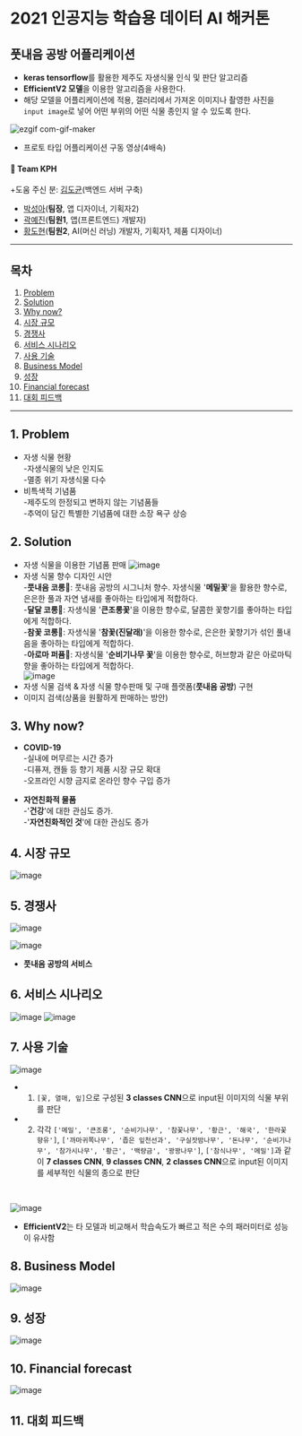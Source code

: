  # 2021 인공지능 학습용 데이터 AI 해커톤
 ## 풋내음 공방 어플리케이션
- **keras tensorflow**를 활용한 제주도 자생식물 인식 및 판단 알고리즘    
- **EfficientV2 모델**을 이용한 알고리즘을 사용한다. 
- 해당 모델을 어플리케이션에 적용, 갤러리에서 가져온 이미지나 촬영한 사진을 `input image`로 넣어 어떤 부위의 어떤 식물 종인지 알 수 있도록 한다. 

![ezgif com-gif-maker](https://user-images.githubusercontent.com/81740134/150679385-a0a86a08-e9c2-4a5e-a2f3-2715a65b770a.gif)

- 프로토 타입 어플리케이션 구동 영상(4배속)

#### 💜 Team KPH
+도움 주신 분: [김도균](https://github.com/jasper200207)(백엔드 서버 구축)
- [박성아](https://github.com/seonga76)(**팀장**, 앱 디자이너, 기획자2) 
- [곽예진](https://github.com/Kwakyejin)(**팀원1**, 앱(프론트엔드) 개발자)
- [황도현](https://github.com/HwangDoHyun28)(**팀원2**, AI(머신 러닝) 개발자, 기획자1, 제품 디자이너)<br>

--------------
## 목차
1. [Problem](#1-Problem)
2. [Solution](#2-Solution)
3. [Why now?](#3-Why-now?)
4. [시장 규모](#4-시장-규모) 
5. [경쟁사](#5-경쟁사)
6. [서비스 시나리오](#6-서비스-시나리오)
7. [사용 기술](#7-사용-기술)
8. [Business Model](#8-Business-Model)
9. [성장](#9-성장)
10. [Financial forecast](#10-Financial-forecast)
11. [대회 피드백](#11-대회-피드백)

-------------------------

## 1. Problem
- 자생 식물 현황<br>
-자생식물의 낮은 인지도<br>
-멸종 위기 자생식물 다수<br>
- 비특색적 기념품<br>
-제주도의 한정되고 변하지 않는 기념품들<br>
-추억이 담긴 특별한 기념품에 대한 소장 욕구 상승<br>


## 2. Solution
- 자생 식물을 이용한 기념품 판매
![image](https://user-images.githubusercontent.com/81740134/150684059-d0e6d5f0-e368-41e2-a7c8-e9df30a8e7c9.png)
- 자생 식물 향수 디자인 시안<br>
-**풋내음 코롱**🌺: 풋내음 공방의 시그니처 향수. 자생식물 '**메밀꽃**'을 활용한 향수로, 은은한 풀과 자연 냄새를 좋아하는 타입에게 적합하다.<br>
-**달달 코롱**🌼: 자생식물 '**큰조롱꽃**'을 이용한 향수로, 달콤한 꽃향기를 좋아하는 타입에게 적합하다.<br>
-**참꽃 코롱**🌸: 자생식물 '**참꽃(진달래)**'을 이용한 향수로, 은은한 꽃향기가 섞인 풀내음을 좋아하는 타입에게 적합하다.<br>
-**아로마 퍼퓸**🌱: 자생식물 '**순비기나무 꽃**'을 이용한 향수로, 허브향과 같은 아로마틱향을 좋아하는 타입에게 적합하다.<br>
![image](https://user-images.githubusercontent.com/81740134/150684524-8ade25d8-0887-445b-9851-a97ca402453f.png)
- 자생 식물 검색 & 자생 식물 향수판매 및 구매 플랫폼(**풋내음 공방**) 구현
- 이미지 검색(상품을 원활하게 판매하는 방안)


## 3. Why now?
- **COVID-19**<br>
-실내에 머무르는 시간 증가<br>
-디퓨져, 캔들 등 향기 제품 시장 규모 확대<br>
-오프라인 시향 금지로 온라인 향수 구입 증가<br>

- **자연친화적 물품**<br>
-'**건강**'에 대한 관심도 증가.<br>
-'**자연친화적인 것**'에 대한 관심도 증가<br>


## 4. 시장 규모
![image](https://user-images.githubusercontent.com/81740134/150682620-a0e547f9-b062-4f24-a01e-fc3edd919fa5.png)


## 5. 경쟁사
![image](https://user-images.githubusercontent.com/81740134/150682792-bc415af3-11a9-45d5-95b6-deb058b6707d.png)

![image](https://user-images.githubusercontent.com/81740134/150682841-179f2eab-ed5b-47b4-a721-1093501aadfd.png)
- **풋내음 공방의 서비스**


## 6. 서비스 시나리오
![image](https://user-images.githubusercontent.com/81740134/150682983-73bb7b17-ae6a-485d-898c-374b6012ceda.png)
![image](https://user-images.githubusercontent.com/81740134/150683069-2f785635-d950-42ed-abfe-5bc1e5685278.png)


## 7. 사용 기술
![image](https://user-images.githubusercontent.com/81740134/150683154-e1195ff5-1d15-4e30-9292-54db408fe51c.png)
- 1. `[꽃, 열매, 잎]`으로 구성된 **3 classes CNN**으로 input된 이미지의 식물 부위를 판단
- 2. 각각 `['메밀', '큰조롱', '순비기나무', '참꽃나무', '황근', '해국', '한라꽃향유']`, `['까마귀쪽나무', '좁은 잎천선과', '구실잣밤나무', '돈나무', '순비기나무', '참가시나무', '황근', '백량금', '꽝꽝나무']`, `['참식나무', '메밀']`과 같이 **7 classes CNN**, **9 classes CNN**, **2 classes CNN**으로 input된 이미지를 세부적인 식물의 종으로 판단<br> 
<br>

![image](https://user-images.githubusercontent.com/81740134/150683234-adbffa05-701a-4118-a864-f6534ff306ec.png)<br>

- **EfficientV2**는 타 모델과 비교해서 학습속도가 빠르고 적은 수의 패러미터로 성능이 유사함


## 8. Business Model
![image](https://user-images.githubusercontent.com/81740134/150683325-048c6d49-069e-43e0-8b9e-a01533642c3e.png)

## 9. 성장
![image](https://user-images.githubusercontent.com/81740134/150683509-25c8255b-1c2b-479a-9c38-e267629a69ad.png)


## 10. Financial forecast
![image](https://user-images.githubusercontent.com/81740134/150683564-51f6f013-b238-4778-9859-73e3024487e1.png)


## 11. 대회 피드백

